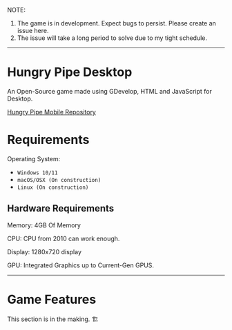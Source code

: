NOTE: 
1. The game is in development. Expect bugs to persist. Please create an issue here.
2. The issue will take a long period to solve due to my tight schedule.

 ----
 # Hungry Pipe Desktop
An Open-Source game made using GDevelop, HTML and JavaScript for Desktop.

[Hungry Pipe Mobile Repository](https://github.com/MechSatsujin/HungryPipeMobile)
# Requirements
Operating System:
- `Windows 10/11`
- `macOS/OSX (On construction)`
- `Linux (On construction)`
## Hardware Requirements
Memory: 
4GB Of Memory

CPU: 
CPU from 2010 can work enough.

Display: 1280x720 display

GPU:
Integrated Graphics up to Current-Gen GPUS.


----
# Game Features

This section is in the making. 🏗️
